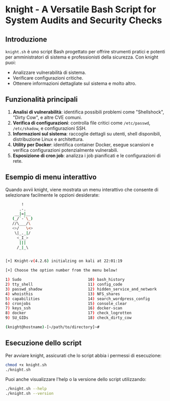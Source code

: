# knight - A Versatile Bash Script for System Audits and Security Checks

## Introduzione

`knight.sh` è uno script Bash progettato per offrire strumenti pratici e potenti per amministratori di sistema e professionisti della sicurezza. Con knight puoi:

- Analizzare vulnerabilità di sistema.
- Verificare configurazioni critiche.
- Ottenere informazioni dettagliate sul sistema e molto altro.

## Funzionalità principali

1. **Analisi di vulnerabilità**: identifica possibili problemi come "Shellshock", "Dirty Cow", e altre CVE comuni.
2. **Verifica di configurazioni**: controlla file critici come `/etc/passwd`, `/etc/shadow`, e configurazioni SSH.
3. **Informazioni sul sistema**: raccoglie dettagli su utenti, shell disponibili, distribuzione Linux e architettura.
4. **Utility per Docker**: identifica container Docker, esegue scansioni e verifica configurazioni potenzialmente vulnerabili.
5. **Esposizione di cron job**: analizza i job pianificati e le configurazioni di rete.

## Esempio di menu interattivo

Quando avvii knight, viene mostrata un menu interattivo che consente di selezionare facilmente le opzioni desiderate:

```bash
       !
      .-.
    __|=|__
   (_/`-`\_)
   //\___/\
   <>/   \<>
    \|_._|/
     <_I_>
      |||
     /_|_\ 


[+] Knight-v(4.2.6) initialzing on kali at 22:01:19

[+] Choose the option number from the menu below! 

1) Sudo                             10) bash_history                    19) check_CVE_2023_26604
2) tty_shell                        11) config_code                     20) Shellshock_vulnerability_check
3) passwd_shadow                    12) hidden_service_and_network      21) check_CVE_2016_0728
4) whoisthis                        13) NFS_shares                      22) check_CVE_2016_1531
5) capabilities                     14) search_wordpress_config         23) check_CVE_2010_0426
6) cronjobs                         15) console_clear                   24) check-2023-22809
7) keys_ssh                         16) docker-scan                     25) exit
8) docker                           17) check_logrotten
9) SU_GIDs                          18) check_dirty_cow

(knight@hostname)-[~/path/to/directory]~#
```

## Esecuzione dello script

Per avviare knight, assicurati che lo script abbia i permessi di esecuzione:

```bash
chmod +x knight.sh
./knight.sh
```

Puoi anche visualizzare l'help o la versione dello script utilizzando:

```bash
./knight.sh --help
./knight.sh --version
```